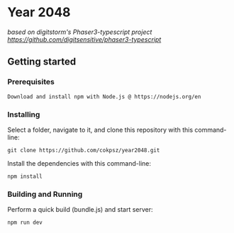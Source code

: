 # Year 2048
*based on digitstorm's Phaser3-typescript project*
*https://github.com/digitsensitive/phaser3-typescript*

## Getting started

### Prerequisites

```
Download and install npm with Node.js @ https://nodejs.org/en
```

### Installing

Select a folder, navigate to it, and clone this repository
with this command-line:

```
git clone https://github.com/cokpsz/year2048.git
```

Install the dependencies with this command-line:

```
npm install
```
### Building and Running

Perform a quick build (bundle.js) and start server:

```
npm run dev
```

